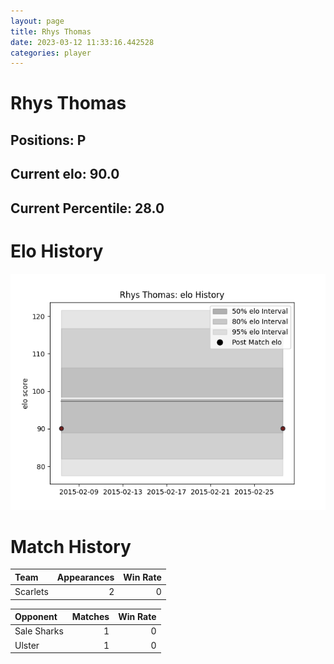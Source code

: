 ```yaml
---  
layout: page  
title: Rhys Thomas  
date: 2023-03-12 11:33:16.442528  
categories: player  
---
```

# Rhys Thomas

## Positions: P

## Current elo: 90.0

## Current Percentile: 28.0

# Elo History


![elo history](history_RhysThomas.png)
# Match History


| Team     |   Appearances |   Win Rate |
|:---------|--------------:|-----------:|
| Scarlets |             2 |          0 |

| Opponent    |   Matches |   Win Rate |
|:------------|----------:|-----------:|
| Sale Sharks |         1 |          0 |
| Ulster      |         1 |          0 |